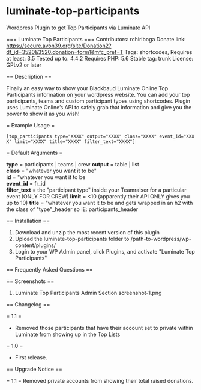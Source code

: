 # luminate-top-participants
Wordpress Plugin to get Top Participants via Luminate API


=== Luminate Top Participants ===
Contributors: rchiriboga
Donate link: https://secure.avon39.org/site/Donation2?df_id=3520&3520.donation=form1&mfc_pref=T
Tags: shortcodes, 
Requires at least: 3.5
Tested up to: 4.4.2
Requires PHP: 5.6
Stable tag: trunk
License: GPLv2 or later

== Description ==

Finally an easy way to show your Blackbaud Luminate Online Top Participants information on your wordpress website.  You can add your top participants, teams and custom participant types using shortcodes. Plugin uses Luminate Online’s API to safely grab that information and give you the power to show it as you wish!

= Example Usage =

`[top_participants type="XXXX" output="XXXX" class="XXXX" event_id="XXXX" limit="XXXX" title="XXXX" filter_text="XXXX"]`


= Default Arguments =

**type** = participants | teams | crew
**output** = table | list  
**class** = "whatever you want it to be"  
**id** = "whatever you want it to be  
**event_id** = fr_id  
**filter_text** = the "participant type" inside your Teamraiser for a particular event (ONLY FOR CREW)
**limit** = <10 (apparently their API ONLY gives you up to 10) 
**title** = "whatever you want it to be and gets wrapped in an h2 with the class of "type"_header so IE: participants_header 

== Installation ==

1. Download and unzip the most recent version of this plugin
2. Upload the luminate-top-participants folder to /path-to-wordpress/wp-content/plugins/
3. Login to your WP Admin panel, click Plugins, and activate "Luminate Top Participants"

== Frequently Asked Questions ==

== Screenshots == 
1. Luminate Top Participants Admin Section screenshot-1.png

== Changelog ==

= 1.1 =

* Removed those participants that have their account set to private within Luminate from showing up in the Top Lists


= 1.0 =

* First release.

== Upgrade Notice ==

= 1.1 =
Removed private accounts from showing their total raised donations.
